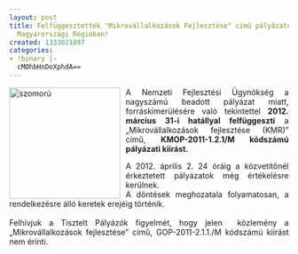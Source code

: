 ```yaml
---
layout: post
title: Felfüggesztették "Mikrovállalkozások Fejlesztése" című pályázatot a Közép-
  Magyarországi Régióban!
created: 1333021897
categories:
- !binary |-
  cMOhbHnDoXphdA==
---
```

<p class="lead" style="text-align: justify;"><img src="/sites/goldconsulting.eu/files/img/szomoru.jpg" alt="szomorú" title="szomorú" style="float:left; margin-right:10px" height="200" width="200">A Nemzeti Fejlesztési Ügynökség a nagyszámú beadott pályázat miatt, forráskimerülésére való tekintettel <strong>2012. március 31-i hatállyal felfüggeszti</strong> a „Mikrovállalkozások fejlesztése (KMR)” című, <strong>KMOP-2011-1.2.1/M kódszámú pályázati kiírást. </strong></p><p style="text-align: justify;">A 2012. április 2. 24 óráig a közvetítőnél érkeztetett pályázatok még értékelésre kerülnek. <br> A döntések meghozatala folyamatosan, a rendelkezésre álló keretek erejéig történik. <br> <br> Felhívjuk a Tisztelt Pályázók figyelmét, hogy jelen&nbsp; közlemény a „Mikrovállalkozások fejlesztése” című, GOP-2011-2.1.1./M kódszámú kiírást nem érinti.</p>
